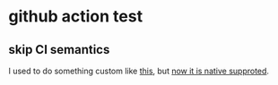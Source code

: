 # github action test

## skip CI semantics

I used to do something custom like [this](https://github.com/chenrui333/github-action-test/pull/16), but [now it is native supproted][skip-ci-semantics].

[skip-ci-semantics]: https://github.blog/changelog/2021-02-08-github-actions-skip-pull-request-and-push-workflows-with-skip-ci/
